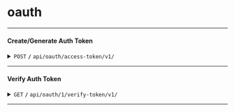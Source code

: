 # oauth

------------------------------------------------------------------------------------------

#### Create/Generate Auth Token

<details>
 <summary><code>POST</code> <code><b>/</b></code> <code>api/oauth/access-token/v1/</code></summary>

##### URL

> ```javascript
>  https://oauth.bongo.chat/api/oauth/access-token/v1/
> ```

##### Parameters

> | name            |  type     | data type         | description                                                           |
> |-----------------|-----------|-------------------|-----------------------------------------------------------------------|
> | grant_type      |  required | string            | N/A  |
> | phone_number    |  required | string            | N/A  |
> | password        |  required | string            | N/A  |


##### Responses

> | http code     | content-type                      | response                                                            |
> |---------------|-----------------------------------|---------------------------------------------------------------------|
> | `201`         | `application/json`                | `Token created successfully`                                |
> | `401`         | `application/json`                | `{"message": "Wrong password","display_message": "Wrong password","status": 401,"error": "unauthorized","causes": null}`                            |
> | `405`         | `text/html;charset=utf-8`         | None                                                                |

##### Example cURL

> ```javascript
>  curl -X POST -H "Content-Type: application/json" --data @post.json https://oauth.bongochat.app/api/oauth/access-token/v1/
> ```

</details>

------------------------------------------------------------------------------------------

#### Verify Auth Token

<details>
 <summary><code>GET</code> <code><b>/</b></code> <code>api/oauth/1/verify-token/v1/</code></summary>

##### URL

> ```javascript
>  https://oauth.bongo.chat/api/oauth/<user_id>/verify-token/v1/
> ```


##### Responses

> | http code     | content-type                      | response                                                            |
> |---------------|-----------------------------------|---------------------------------------------------------------------|
> | `200`         | `application/json`                | `{"result": {"access_token": "eyJhbGciOiJIUzI1NiIsInR5cCI6IkpXVCJ9","user_id": 5,"date_created": "2024-0115T10:16:24.084Z"},"status": 200}`         |
> | `401`         | `application/json`                | `{"message": "Wrong password","display_message": "Wrong password","status": 401,"error": "unauthorized","causes": null}`                            |
> | `405`         | `text/html;charset=utf-8`         | None                                                                |

##### Example cURL

> ```javascript
>  curl -X POST -H "Content-Type: application/json" --data @post.json https://oauth.bongo.chat/api/oauth/<user_id>/verify-token/v1/
> ```

</details>

------------------------------------------------------------------------------------------
